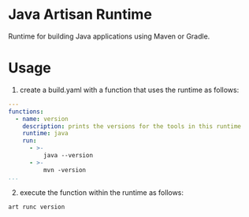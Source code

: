 # Java Artisan Runtime

Runtime for building Java applications using Maven or Gradle.

# Usage

1) create a build.yaml with a function that uses the runtime as follows:

```yaml
---
functions:
  - name: version
    description: prints the versions for the tools in this runtime
    runtime: java
    run:
      - >-
          java --version
      - >-
          mvn -version
...
```

2) execute the function within the runtime as follows:

```sh
art runc version
```
